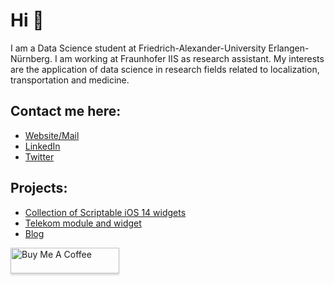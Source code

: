 # Hi 👋
I am a Data Science student at Friedrich-Alexander-University Erlangen-Nürnberg. I am working at Fraunhofer IIS as research assistant. My interests are the application of data science in research fields related to localization, transportation and medicine.

## Contact me here:
- <a href="https://www.marc-julian.de">Website/Mail</a>
- <a href="https://www.linkedin.com/in/marcjulian/">LinkedIn</a>
- <a href="https://www.twitter.com/marcjulian_DS">Twitter</a>

## Projects:
- <a href="https://github.com/marcjulianschwarz/scriptable-widgets">Collection of Scriptable iOS 14 widgets</a>
- <a href="https://github.com/marcjulianschwarz/telekom-data-usage-widget/tree/main/telekom-module">Telekom module and widget</a>
- <a href="https://www.marc-julian.de">Blog</a>

<a href="https://www.buymeacoffee.com/marcjulian" target="_blank"><img src="https://www.buymeacoffee.com/assets/img/custom_images/orange_img.png" alt="Buy Me A Coffee" style="height: 41px !important;width: 174px !important;box-shadow: 0px 3px 2px 0px rgba(190, 190, 190, 0.5) !important;-webkit-box-shadow: 0px 3px 2px 0px rgba(190, 190, 190, 0.5) !important;" ></a>
